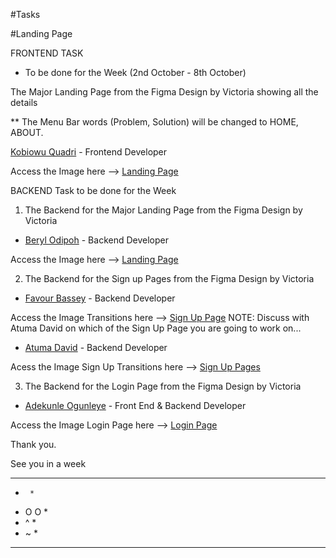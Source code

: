#Tasks

#Landing Page

FRONTEND TASK 

- To be done for the Week (2nd October - 8th October)

The Major Landing Page from the Figma Design by Victoria showing all the details

** The Menu Bar words (Problem, Solution) will be changed to HOME, ABOUT.

[Kobiowu Quadri](https://github.com/kobiowuquadri) - Frontend Developer

Access the Image here --> [Landing Page](https://imgur.com/8FaUUQ8)

BACKEND Task to be done for the Week

1. The Backend for the Major Landing Page from the Figma Design by Victoria  

- [Beryl Odipoh](https://github.com/Bodipoh) - Backend Developer

Access the Image here --> [Landing Page](https://imgur.com/8FaUUQ8)

2. The Backend for the Sign up Pages from the Figma Design by Victoria

- [Favour Bassey](https://github.com/Favour919) - Backend Developer

Access the Image Transitions here --> [Sign Up Page](https://imgur.com/UMAZkBa)
NOTE: Discuss with Atuma David on which of the Sign Up Page you are going to work on...

- [Atuma David](https://github.com/AtumaDavid) - Backend Developer

Acess the Image Sign Up Transitions here --> [Sign Up Pages](https://imgur.com/UMAZkBa)

3. The Backend for the Login Page from the Figma Design by Victoria

- [Adekunle Ogunleye](https://github.com/oneoasco) - Front End & Backend Developer

Access the Image Login Page here --> [Login Page](https://imgur.com/jnRNKaN)

Thank you.

See you in a week

  ******  
 *      * 
*  O  O  *
*   ^   *
 *  ~  * 
  ******

